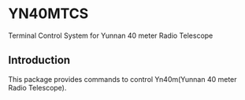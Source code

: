 # YN40MTCS
Terminal Control System for Yunnan 40 meter Radio Telescope

## Introduction

This package provides commands to control Yn40m(Yunnan 40 meter Radio Telescope).

## 